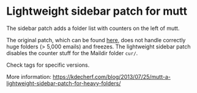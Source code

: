 # Lightweight sidebar patch for mutt

The sidebar patch adds a folder list with counters on the left of mutt.

The original patch, which can be found [here](http://www.lunar-linux.org/mutt-sidebar/), does not handle correctly huge folders (> 5,000 emails) and freezes. The lightweight sidebar patch disables the counter stuff for the Maildir folder `cur/`.

Check tags for specific versions.

More information: https://kdecherf.com/blog/2013/07/25/mutt-a-lightweight-sidebar-patch-for-heavy-folders/
